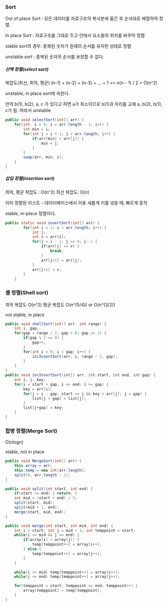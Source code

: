 ### Sort

Out of place Sort : 모든 데이터를 자료구조의 복사본에 옮긴 후 순서대로 배열하여 정렬.

In place Sort : 자료구조를 그대로 두고 안에서 요소들의 위치를 바꾸어 정렬

stable sort의 경우: 중복된 숫자가 원래의 순서를 유지한 상태로 정렬

unstable sort : 중복된 숫자의 순서를 보장할 수 없다.

##### 선택 정렬(select sort)

복잡도(최선, 최악, 평균)
(n-1) + (n-2) + (n-3) + ... + 1 => n(n - 1) / 2 = O(n^2)

unstable, in place sort에 속한다.

만약 b(1), b(2), a, c 가 있다고 하면 a가 최소이므로 b(1)과 자리를 교체 
a, b(2), b(1), c가 됨. 따라서 unstable

```java
public void selectSort(int[] arr) {
    for(int  i = 0; i < arr.length - 1; i++) {
        int min = i;
        for(int j = i + 1; j < arr.length; j++) {
            if(arr[min] > arr[j]) {
                min = j;
            }
        }
        swap(arr, min, i);
    }
}
```

##### 삽입 정렬(insertion sort)

최악, 평균 복잡도 : O(n^2)
최선 복잡도: O(n)

이미 정렬된 리스트 - 데이터베이스에서 이용
새롭게 키를 넣을 때, 빠르게 동작

stable, in-place 정렬이다.

```java
public static void insertSort(int[] arr) {
        for(int i = 1; i < arr.length; i++) {
            int j;
            int v = arr[i];
            for(j = i - 1; j >= 0; j--) {
                if(arr[j] <= v) {
                    break;
                }
                arr[j+1] = arr[j];
            }
            arr[j+1] = v;
        }
    }
```

### 셸 정렬(Shell sort)

최악 복잡도 O(n^2)
평균 복잡도 O(n^(5/4)) or O(n^(3/2))

not stable, in place

```java
public void shellSort(int[] arr, int range) {
    int i, gap;
    for(gap = range / 2; gap > 0; gap /= 2) {
        if(gap % 2 == 0) {
            gap++;
        }
        for(int i = 0; i < gap; i++) {
            incInsertSort(arr, i, range - 1, gap);
        }
    }
}
public void incInsertSort(int[] arr, int start, int end, int gap) {
    int i, j, key;
    for(i = start + gap; i <= end; i += gap) {
        key = arr[i];
        for(j = i - gap; start <= j && key < arr[j]; j-= gap) {
            list[j + gap] = list[j];
        }
        list[j+gap] = key;
    }
}
```

### 합병 정렬(Merge Sort)

O(nlogn)

stable, not in place

```java
public void MergeSort(int[] arr) {
    this.array = arr;
    this.temp = new int[arr.length];
    split(0, arr.length - 1);
}

public void split(int start, int end) {
    if(start >= end) { return; }
    int mid = (start + end) / 2;
    split(start, mid);
    split(mid + 1, end);
    merge(start, mid, end);
}

public void merge(int start, int mid, int end) {
    int i = start; int j = mid + 1; int temppoint = start;
    while(i <= mid && j <= end) {
        if(array[i] < array[j]) {
            temp[temppoint++] = array[i++];
        } else {
            temp[temppoint++] = array[j++];
        }
    }

    while(i <= mid) temp[temppoint++] = array[i++];
    while(j <= end) temp[temppoint++] = array[j++];

    for(temppoint = start; temppoint <= end; temppoint++) {
        array[temppoint] = temp[temppoint];
    }
}
```
